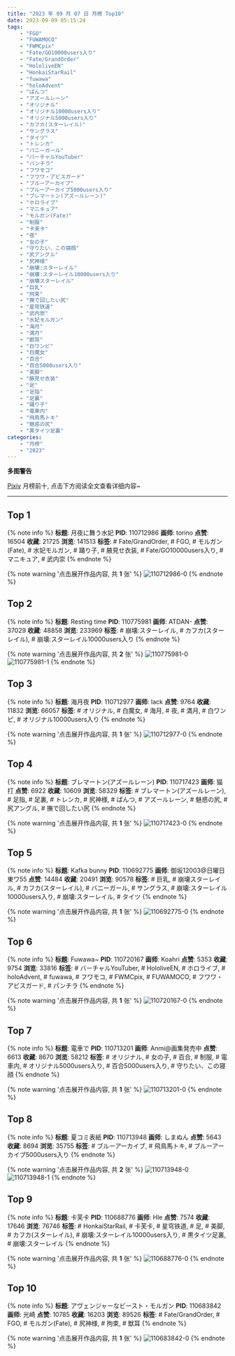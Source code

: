 ```yaml
---
title: "2023 年 09 月 07 日 月榜 Top10"
date: 2023-09-09 05:15:24
tags:
    - "FGO"
    - "FUWAMOCO"
    - "FWMCpix"
    - "Fate/GO10000users入り"
    - "Fate/GrandOrder"
    - "HololiveEN"
    - "HonkaiStarRail"
    - "fuwawa"
    - "holoAdvent"
    - "ぱんつ"
    - "アズールレーン"
    - "オリジナル"
    - "オリジナル10000users入り"
    - "オリジナル5000users入り"
    - "カフカ(スターレイル)"
    - "サングラス"
    - "タイツ"
    - "トレンカ"
    - "バニーガール"
    - "バーチャルYouTuber"
    - "パンチラ"
    - "フワモコ"
    - "フワワ・アビスガード"
    - "ブルーアーカイブ"
    - "ブルーアーカイブ5000users入り"
    - "ブレマートン(アズールレーン)"
    - "ホロライブ"
    - "マニキュア"
    - "モルガン(Fate)"
    - "制服"
    - "卡芙卡"
    - "夜"
    - "女の子"
    - "守りたい、この寝顔"
    - "尻アングル"
    - "尻神様"
    - "崩壊:スターレイル"
    - "崩壊:スターレイル10000users入り"
    - "崩壊スターレイル"
    - "巨乳"
    - "拘束"
    - "撫で回したい尻"
    - "星穹铁道"
    - "武内崇"
    - "水妃モルガン"
    - "海月"
    - "満月"
    - "獣耳"
    - "白ワンピ"
    - "白魔女"
    - "百合"
    - "百合5000users入り"
    - "美脚"
    - "腋見せ衣装"
    - "足"
    - "足指"
    - "足裏"
    - "踊り子"
    - "電車内"
    - "飛鳥馬トキ"
    - "魅惑の尻"
    - "黒タイツ足裏"
categories:
    - "月榜"
    - "2023"
---
```


<i class="fa fa-triangle-exclamation"></i>**多图警告**<i class="fa fa-triangle-exclamation"></i>

[Pixiv](https://www.pixiv.net/) 月榜前十, 点击下方阅读全文查看详细内容~

<!-- more -->

---

## Top 1

{% note info %}
**标题**: 月夜に舞う水妃
**PID**: 110712986 **画师**: torino
**点赞**: 16504 **收藏**: 21725 **浏览**: 141513
**标签**: # Fate/GrandOrder, # FGO, # モルガン(Fate), # 水妃モルガン, # 踊り子, # 腋見せ衣装, # Fate/GO10000users入り, # マニキュア, # 武内崇
{% endnote %}

{% note warning '点击展开作品内容, 共 **1** 张' %}
![110712986-0](https://i.pixiv.re/img-original/img/2023/08/11/00/00/51/110712986_p0.jpg)
{% endnote %}

## Top 2

{% note info %}
**标题**: Resting time
**PID**: 110775981 **画师**: ATDAN-
**点赞**: 37029 **收藏**: 48858 **浏览**: 233969
**标签**: # 崩壊:スターレイル, # カフカ(スターレイル), # 崩壊:スターレイル10000users入り
{% endnote %}

{% note warning '点击展开作品内容, 共 **2** 张' %}
![110775981-0](https://i.pixiv.re/img-original/img/2023/08/24/13/03/07/110775981_p0.jpg)
![110775981-1](https://i.pixiv.re/img-original/img/2023/08/24/13/03/07/110775981_p1.jpg)
{% endnote %}

## Top 3

{% note info %}
**标题**: 海月夜
**PID**: 110712977 **画师**: lack
**点赞**: 9764 **收藏**: 11832 **浏览**: 66057
**标签**: # オリジナル, # 白魔女, # 海月, # 夜, # 満月, # 白ワンピ, # オリジナル10000users入り
{% endnote %}

{% note warning '点击展开作品内容, 共 **1** 张' %}
![110712977-0](https://i.pixiv.re/img-original/img/2023/08/11/00/00/48/110712977_p0.png)
{% endnote %}

## Top 4

{% note info %}
**标题**: ブレマートン(アズールレーン)
**PID**: 110717423 **画师**: 猫打
**点赞**: 6922 **收藏**: 10609 **浏览**: 58329
**标签**: # ブレマートン(アズールレーン), # 足指, # 足裏, # トレンカ, # 尻神様, # ぱんつ, # アズールレーン, # 魅惑の尻, # 尻アングル, # 撫で回したい尻
{% endnote %}

{% note warning '点击展开作品内容, 共 **1** 张' %}
![110717423-0](https://i.pixiv.re/img-original/img/2023/08/11/02/43/10/110717423_p0.jpg)
{% endnote %}

## Top 5

{% note info %}
**标题**: Kafka bunny
**PID**: 110692775 **画师**: 御坂12003@日曜日東ワ55
**点赞**: 14484 **收藏**: 20491 **浏览**: 90578
**标签**: # 巨乳, # 崩壊スターレイル, # カフカ(スターレイル), # バニーガール, # サングラス, # 崩壊:スターレイル10000users入り, # 崩壊:スターレイル, # タイツ
{% endnote %}

{% note warning '点击展开作品内容, 共 **1** 张' %}
![110692775-0](https://i.pixiv.re/img-original/img/2023/08/10/09/14/56/110692775_p0.jpg)
{% endnote %}

## Top 6

{% note info %}
**标题**: Fuwawa~
**PID**: 110720167 **画师**: Koahri
**点赞**: 5353 **收藏**: 9754 **浏览**: 33816
**标签**: # バーチャルYouTuber, # HololiveEN, # ホロライブ, # holoAdvent, # fuwawa, # フワモコ, # FWMCpix, # FUWAMOCO, # フワワ・アビスガード, # パンチラ
{% endnote %}

{% note warning '点击展开作品内容, 共 **1** 张' %}
![110720167-0](https://i.pixiv.re/img-original/img/2023/08/11/06/37/29/110720167_p0.png)
{% endnote %}

## Top 7

{% note info %}
**标题**: 電車で
**PID**: 110713201 **画师**: Anmi@画集発売中
**点赞**: 6613 **收藏**: 8670 **浏览**: 58212
**标签**: # オリジナル, # 女の子, # 百合, # 制服, # 電車内, # オリジナル5000users入り, # 百合5000users入り, # 守りたい、この寝顔
{% endnote %}

{% note warning '点击展开作品内容, 共 **1** 张' %}
![110713201-0](https://i.pixiv.re/img-original/img/2023/08/11/00/02/35/110713201_p0.jpg)
{% endnote %}

## Top 8

{% note info %}
**标题**: 夏コミ表紙
**PID**: 110713948 **画师**: しまぬん
**点赞**: 5643 **收藏**: 8694 **浏览**: 35755
**标签**: # ブルーアーカイブ, # 飛鳥馬トキ, # ブルーアーカイブ5000users入り
{% endnote %}

{% note warning '点击展开作品内容, 共 **2** 张' %}
![110713948-0](https://i.pixiv.re/img-original/img/2023/08/11/00/18/31/110713948_p0.png)
![110713948-1](https://i.pixiv.re/img-original/img/2023/08/11/00/18/31/110713948_p1.png)
{% endnote %}

## Top 9

{% note info %}
**标题**: 卡芙卡
**PID**: 110688776 **画师**: Hle
**点赞**: 7574 **收藏**: 17646 **浏览**: 76746
**标签**: # HonkaiStarRail, # 卡芙卡, # 星穹铁道, # 足, # 美脚, # カフカ(スターレイル), # 崩壊:スターレイル10000users入り, # 黒タイツ足裏, # 崩壊:スターレイル
{% endnote %}

{% note warning '点击展开作品内容, 共 **1** 张' %}
![110688776-0](https://i.pixiv.re/img-original/img/2023/08/10/03/28/24/110688776_p0.jpg)
{% endnote %}

## Top 10

{% note info %}
**标题**: アヴェンジャーなビースト・モルガン
**PID**: 110683842 **画师**: 光崎
**点赞**: 10785 **收藏**: 16203 **浏览**: 89526
**标签**: # Fate/GrandOrder, # FGO, # モルガン(Fate), # 尻神様, # 拘束, # 獣耳
{% endnote %}

{% note warning '点击展开作品内容, 共 **1** 张' %}
![110683842-0](https://i.pixiv.re/img-original/img/2023/08/10/00/00/41/110683842_p0.png)
{% endnote %}

